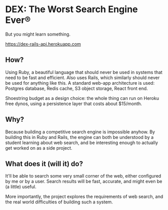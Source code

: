 # DEX: The Worst Search Engine Ever®
But you might learn something.

https://dex-rails-api.herokuapp.com

## How?
Using Ruby, a beautiful language that should never be used in systems that need to be fast and efficient.  Also uses Rails, which similarly should never be used for anything like this.  A standard web-app architecture is used: Postgres database, Redis cache, S3 object storage, React front end.

Shoestring budget as a design choice:  the whole thing can run on Heroku free dynos, using a persistence layer that costs about $15/month.

## Why?
Because building a competitive search engine is impossible anyhow.  By building this in Ruby and Rails, the engine can both be understood by a student learning about web search, and be interesting enough to actually get worked on as a side project.

## What does it (will it) do?
It'll be able to search some very small corner of the web, either configured by me or by a user.  Search results will be fast, accurate, and might even be (a little) useful.

More importantly, the project explores the requirements of web search, and the real world difficulties of building such a system.



